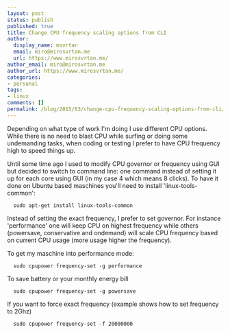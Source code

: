 ```yaml
---
layout: post
status: publish
published: true
title: Change CPU frequency scaling options from CLI
author:
  display_name: msvrtan
  email: miro@mirosvrtan.me
  url: https://www.mirosvrtan.me/
author_email: miro@mirosvrtan.me
author_url: https://www.mirosvrtan.me/
categories:
- personal
tags: 
- linux
comments: []
permalink: /blog/2015/03/change-cpu-frequency-scaling-options-from-cli/
---
```


Depending on what type of work I'm doing I use different CPU options. While there is no need to blast CPU while surfing or doing some undemanding tasks, when coding or testing I prefer to have CPU frequency high to speed things up.

Until some time ago I used to modify CPU governor or frequency using GUI but decided to switch to command line: one command instead of setting it up for each core using GUI (in my case 4 which means 8 clicks). To have it done on Ubuntu based maschines you'll need to install 'linux-tools-common':

```
  sudo apt-get install linux-tools-common
```

Instead of setting the exact frequency, I prefer to set governor. For instance 'performance' one will keep CPU on highest frequency while others (powersave, conservative and ondemand) will scale CPU frequency based on current CPU usage (more usage higher the frequency).
  
To get my maschine into performance mode:

```
  sudo cpupower frequency-set -g performance
```

To save battery or your monthly energy bill  
  
```  
  sudo cpupower frequency-set -g powersave
```


If you want to force exact frequency (example shows how to set frequency to 2Ghz)

```  
  sudo cpupower frequency-set -f 20000000
```


